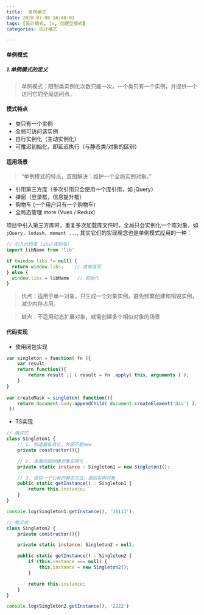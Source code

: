 ```yaml
---
title:  单例模式
date: 2020-07-06 16:48:01
tags: [设计模式, js, 创建型模式]
categories: 设计模式

---
```



#### 单例模式

##### 1.单例模式的定义
> 单例模式：限制类实例化次数只能一次，一个类只有一个实例，并提供一个访问它的全局访问点。

#### 模式特点
+ 类只有一个实例
+ 全局可访问该实例
+ 自行实例化（主动实例化）
+ 可推迟初始化，即延迟执行（与静态类/对象的区别）

<!--more-->

#### 适用场景
> “单例模式的特点，意图解决：维护一个全局实例对象。”

+ 引用第三方库（多次引用只会使用一个库引用，如 jQuery）
+ 弹窗（登录框，信息提升框）
+ 购物车 (一个用户只有一个购物车)
+ 全局态管理 store (Vuex / Redux)

项目中引入第三方库时，重复多次加载库文件时，全局只会实例化一个库对象，如 `jQuery`，`lodash`，`moment ...`, 其实它们的实现理念也是单例模式应用的一种：
```js
// 引入代码库 libs(库别名）
import libName from 'lib'

if (window.libs != null) {
  return window.libs;    // 直接返回
} else {
  window.libs = libName   // 初始化
}
```

> 优点：适用于单一对象，只生成一个对象实例，避免频繁创建和销毁实例，减少内存占用。


> 缺点：不适用动态扩展对象，或需创建多个相似对象的场景

#### 代码实现

+ 使用闭包实现
```js
var singleton = function( fn ){
    var result;
    return function(){
        return result || ( result = fn .apply( this, arguments ) );
    }
}
 
var createMask = singleton( function(){
    return document.body.appendChild( document.createElement('div') );
 })
```

+ TS实现
```js
// 饿汉式
class Singleton1 {
    // 1. 构造器私有化，外部不能new
    private constructor(){}

    // 2. 本类内部创建对象实例化
    private static instance : Singleton1 = new Singleton1();

    // 3. 提供一个公有的静态方法，返回实例对象
    public static getInstance() : Singleton1 {
        return this.instance;
    }
}

console.log(Singleton1.getInstance(), '11111');

// 懒汉式
class Singleton2 {
    private constructor(){}

    private static instance: Singleton2 = null;

    public static getInstance() : Singleton2 {
        if (this.instance === null) {
            this.instance = new Singleton2();
        }

        return this.instance;
    }
}

console.log(Singleton2.getInstance(), '2222')
```
